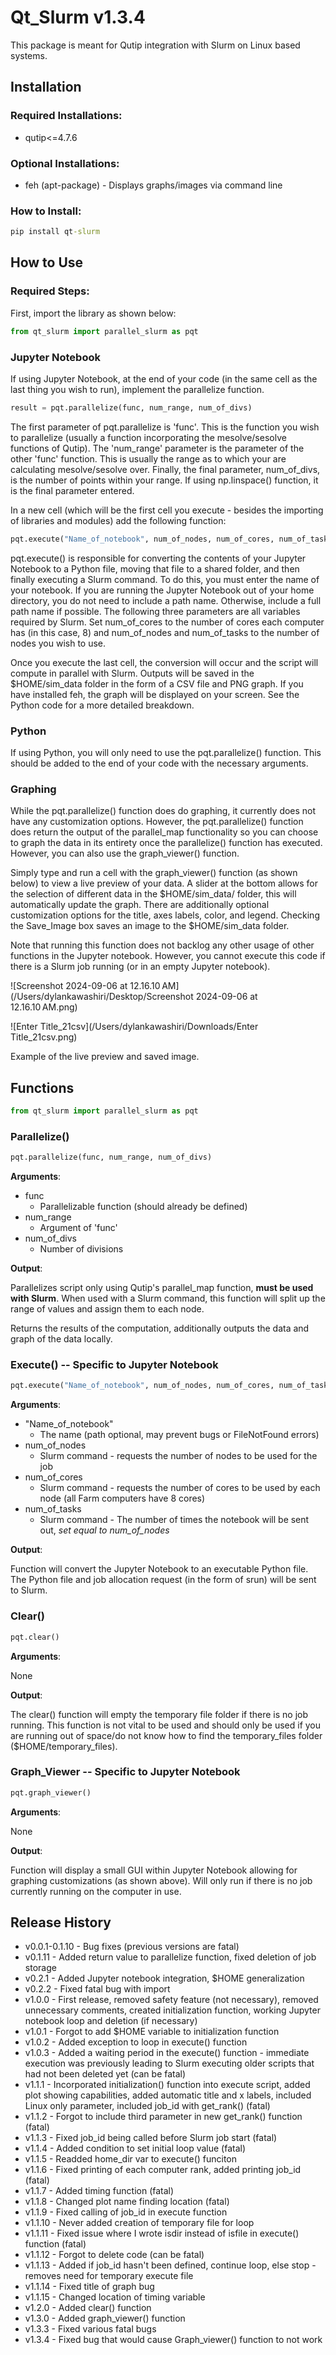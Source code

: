 # Qt_Slurm v1.3.4
This package is meant for Qutip integration with Slurm on Linux based systems.

## Installation
### Required Installations:
- qutip<=4.7.6
### Optional Installations:

- feh (apt-package) - Displays graphs/images via command line

### How to Install:

```cmd
pip install qt-slurm
```



## How to Use

### Required Steps:

First, import the library as shown below:

```python
from qt_slurm import parallel_slurm as pqt
```
### Jupyter Notebook

If using Jupyter Notebook, at the end of your code (in the same cell as the last thing you wish to run), implement the parallelize function.

```python
result = pqt.parallelize(func, num_range, num_of_divs)
```
The first parameter of pqt.parallelize is 'func'. This is the function you wish to parallelize (usually a function incorporating the mesolve/sesolve functions of Qutip). The 'num_range' parameter is the parameter of the other 'func' function. This is usually the range as to which your are calculating mesolve/sesolve over. Finally, the final parameter, num_of_divs, is the number of points within your range. If using np.linspace() function, it is the final parameter entered. 

In a new cell (which will be the first cell you execute - besides the importing of libraries and modules) add the following function:

```python
pqt.execute("Name_of_notebook", num_of_nodes, num_of_cores, num_of_tasks)
```

pqt.execute() is responsible for converting the contents of your Jupyter Notebook to a Python file, moving that file to a shared folder, and then finally executing a Slurm command. To do this, you must enter the name of your notebook. If you are running the Jupyter Notebook out of your home directory, you do not need to include a path name. Otherwise, include a full path name if possible. The following three parameters are all variables required by Slurm. Set num_of_cores to the number of cores each computer has (in this case, 8) and num_of_nodes and num_of_tasks to the number of nodes you wish to use. 

Once you execute the last cell, the conversion will occur and the script will compute in parallel with Slurm. Outputs will be saved in the $HOME/sim_data folder in the form of a CSV file and PNG graph. If you have installed feh, the graph will be displayed on your screen. See the Python code for a more detailed breakdown. 

### Python

If using Python, you will only need to use the pqt.parallelize() function. This should be added to the end of your code with the necessary arguments. 

### Graphing

While the pqt.parallelize() function does do graphing, it currently does not have any customization options. However, the pqt.parallelize() function does return the output of the parallel_map functionality so you can choose to graph the data in its entirety once the parallelize() function has executed. However, you can also use the graph_viewer() function. 

Simply type and run a cell with the graph_viewer() function (as shown below) to view a live preview of your data. A slider at the bottom allows for the selection of different data in the $HOME/sim_data/ folder, this will automatically update the graph. There are additionally optional customization options for the title, axes labels, color, and legend. Checking the Save_Image box saves an image to the $HOME/sim_data folder. 

Note that running this function does not backlog any other usage of other functions in the Jupyter notebook. However, you cannot execute this code if there is a Slurm job running (or in an empty Jupyter notebook). 

![Screenshot 2024-09-06 at 12.16.10 AM](/Users/dylankawashiri/Desktop/Screenshot 2024-09-06 at 12.16.10 AM.png)

![Enter Title_21csv](/Users/dylankawashiri/Downloads/Enter Title_21csv.png)

Example of the live preview and saved image. 

## Functions

```python
from qt_slurm import parallel_slurm as pqt
```

### Parallelize()

```python
pqt.parallelize(func, num_range, num_of_divs)
```

**Arguments**: 

- func
  - Parallelizable function (should already be defined)
- num_range
  - Argument of 'func'
- num_of_divs
  - Number of divisions 

**Output**:

Parallelizes script only using Qutip's parallel_map function, **must be used with Slurm**. When used with a Slurm command, this function will split up the range of values and assign them to each node. 

Returns the results of the computation, additionally outputs the data and graph of the data locally.  

### Execute()  -- Specific to Jupyter Notebook

```python
pqt.execute("Name_of_notebook", num_of_nodes, num_of_cores, num_of_tasks)
```

**Arguments**:

- "Name_of_notebook"
  - The name (path optional, may prevent bugs or FileNotFound errors)
- num_of_nodes
  - Slurm command - requests the number of nodes to be used for the job
- num_of_cores
  - Slurm command - requests the number of cores to be used by each node (all Farm computers have 8 cores)
- num_of_tasks
  - Slurm command - The number of times the notebook will be sent out, *set equal to num_of_nodes*

**Output**:

Function will convert the Jupyter Notebook to an executable Python file. The Python file and job allocation request (in the form of srun) will be sent to Slurm.

### Clear()

```python
pqt.clear()
```

**Arguments**:

None

**Output**:

The clear() function will empty the temporary file folder if there is no job running. This function is not vital to be used and should only be used if you are running out of space/do not know how to find the temporary_files folder ($HOME/temporary_files).

### Graph_Viewer -- Specific to Jupyter Notebook

```python
pqt.graph_viewer()
```

**Arguments**:

None

**Output**:

Function will display a small GUI within Jupyter Notebook allowing for graphing customizations (as shown above). Will only run if there is no job currently running on the computer in use. 



## Release History

- v0.0.1-0.1.10 - Bug fixes (previous versions are fatal)
- v0.1.11 - Added return value to parallelize function, fixed deletion of job storage 
- v0.2.1 - Added Jupyter notebook integration, $HOME generalization
- v0.2.2 - Fixed fatal bug with import
- v1.0.0 - First release, removed safety feature (not necessary), removed unnecessary comments, created initialization function, working Jupyter notebook loop and deletion (if necessary)
- v1.0.1 - Forgot to add $HOME variable to initialization function
- v1.0.2 - Added exception to loop in execute() function
- v1.0.3 - Added a waiting period in the execute() function - immediate execution was previously leading to Slurm executing older scripts that had not been deleted yet (can be fatal)
- v1.1.1 - Incorporated initialization() function into execute script, added plot showing capabilities, added automatic title and x labels, included Linux only parameter, included job_id with get_rank() (fatal)
- v1.1.2 - Forgot to include third parameter in new get_rank() function (fatal)
- v1.1.3 - Fixed job_id being called before Slurm job start (fatal)
- v1.1.4 - Added condition to set initial loop value (fatal)
- v1.1.5 - Readded home_dir var to execute() funciton
- v1.1.6 - Fixed printing of each computer rank, added printing job_id (fatal) 
- v1.1.7 - Added timing function (fatal)
- v1.1.8 - Changed plot name finding location (fatal)
- v1.1.9 - Fixed calling of job_id in execute function
- v1.1.10 - Never added creation of temporary file for loop 
- v1.1.11 - Fixed issue where I wrote isdir instead of isfile in execute() function (fatal)
- v1.1.12 - Forgot to delete code (can be fatal)
- v1.1.13 - Added if job_id hasn't been defined, continue loop, else stop - removes need for temporary execute file
- v1.1.14 - Fixed title of graph bug
- v1.1.15 - Changed location of timing variable
- v1.2.0 - Added clear() function
- v1.3.0 - Added graph_viewer() function
- v1.3.3 - Fixed various fatal bugs
- v1.3.4 - Fixed bug that would cause Graph_viewer() function to not work
